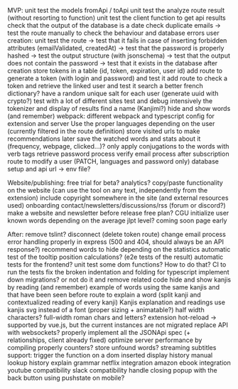 MVP:
    unit test the models fromApi / toApi
    unit test the analyze route result (without resorting to function)
    unit test the client function to get api results
    check that the output of the database is a date
    check duplicate emails
        -> test the route manually to check the behaviour and database errors
    user creation: unit test the route
        -> test that it fails in case of inserting forbidden attributes (emailValidated, createdAt)
        -> test that the password is properly hashed
        -> test the output structure (with jsonschema)
        -> test that the output does not contain the password
        -> test that it exists in the database after creation
    store tokens in a table (id, token, expiration, user id)
    add route to generate a token (with login and password) and test it
    add route to check a token and retrieve the linked user and test it
    search a better french dictionary?
    have a random unique salt for each user (generate uuid with crypto?)
    test with a lot of different sites
    test and debug intensively the tokenizer and display of results
    find a name (Kanjimi?)
    hide and show words (and remember)
    webpack: different webpack and typescript config for extension and server
    Use the proper languages depending on the user (currently filtered in the route definition)
    store visited urls to make recommendations later
    save the watched words and stats about it (frequency, webpage, clicked...)?
    only apply conjugations to the words with verb tags
    retrieve password process
    verify email process after subscription
    route to modify a user (PATCH, languages and password only)
    database setup and api url -> env file?

Website/publishing:
    free trial for beta?
    analytics?
    copy/paste functionality on the website (can use the tool on any text, independently from the extension)
    include copyright somewhere in the site (and external resources used)
    onboarding
    contact/newsletters/discussions/rss (forum or discord?)
    make a website and newsletter before release
    free plan?
    CGU
    initialize user known words depending on the average jlpt level?
    coming soon page early

After:
    remove tslint?
    disconnect (delete token route)
    change email process
    error handling properly in express (500 and 404, should always be an API response?)
    recommend words to hide depending on the statistics
    automatic test of the tooltip position calculations? (e2e tests of the result)
    automatic tests for the frontend? unit test some dom functions? How to do that?
    CI to run the tests
    fix the broken indentation and folding for typescript
    implement down migrations? or not do it and remove related code
    hide and show kanjis by reading (and remember)
    example of words using the same kanjis and that have been seen before
    route to explain a word (split kanji and contextualized reading of every kanji)
    Kanjis explanation and readings
    use kanjis svg instead of a font (proper sizing + animatable?)
    half width characters? full-width roman chars and letters?
    extension hot-reload -> supported by vue.js, but the current instances are not migrated
    replace API with websockets?
    properly implement all the JSONApi spec (+ relationships, client already fixed)
    optimize server performance by compiling properly
    counters?
    store unfound words?
    streaming subtitles support: trigger the function on a dom inserted
    display history
    manual lookup history
    explain grammar
    netflix integration
    amazon ebook integration
    youtube compatibility
    slack compatibility
    handle closing popup with the back button using pushstate on mobile?
